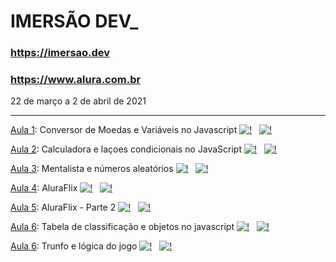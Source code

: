 # IMERSÃO DEV_

### https://imersao.dev
### https://www.alura.com.br

22 de março a 2 de abril de 2021

<hr>

[Aula 1](https://codepen.io/imersao-dev/pen/ExNLJeZ "Codigo original da aula"): Conversor de Moedas e Variáveis no Javascript 
[![!](https://img.icons8.com/ios-glyphs/30/000000/google-code.png )](https://github.com/thanakin/imersao-dev/tree/master/Aula1 "Ver no Github") &nbsp;
[![!](https://img.icons8.com/metro/30/000000/visible.png)](http://www.thanakin.kinghost.net/portfolio/imersao-dev/Aula1/ "Testar")

[Aula 2](https://codepen.io/imersao-dev/pen/fe7e8d7e1820a0883499c1b85d0ef8f3 "Codigo original da aula"): Calculadora e laçoes condicionais no JavaScript
[![!](https://img.icons8.com/ios-glyphs/30/000000/google-code.png )](https://github.com/thanakin/imersao-dev/tree/master/Aula2 "Ver no Github") &nbsp;
[![!](https://img.icons8.com/metro/30/000000/visible.png)](http://www.thanakin.kinghost.net/portfolio/imersao-dev/Aula2/ "Testar")

[Aula 3](https://codepen.io/imersao-dev/pen/c9bc2321ec180ad7483501ad8a1e7d3d): Mentalista e números aleatórios [![!](https://img.icons8.com/ios-glyphs/30/000000/google-code.png )](https://github.com/thanakin/imersao-dev/tree/master/Aula3 "Ver no Github") &nbsp;
[![!](https://img.icons8.com/metro/30/000000/visible.png)](http://www.thanakin.kinghost.net/portfolio/imersao-dev/Aula3/ "Testar")

[Aula 4](https://codepen.io/imersao-dev/pen/XWpWrYm): AluraFlix [![!](https://img.icons8.com/ios-glyphs/30/000000/google-code.png )](https://github.com/thanakin/imersao-dev/tree/master/Aula4 "Ver no Github") &nbsp;
[![!](https://img.icons8.com/metro/30/000000/visible.png)](http://www.thanakin.kinghost.net/portfolio/imersao-dev/Aula4/ "Testar")

[Aula 5](https://codepen.io/imersao-dev/pen/XWpWrod): AluraFlix - Parte 2 [![!](https://img.icons8.com/ios-glyphs/30/000000/google-code.png )](https://github.com/thanakin/imersao-dev/tree/master/Aula5 "Ver no Github") &nbsp;
[![!](https://img.icons8.com/metro/30/000000/visible.png)](http://www.thanakin.kinghost.net/portfolio/imersao-dev/Aula5/ "Testar")

[Aula 6](https://codepen.io/imersao-dev/pen/yLgLLNY): Tabela de classificação e objetos no javascript [![!](https://img.icons8.com/ios-glyphs/30/000000/google-code.png )](https://github.com/thanakin/imersao-dev/tree/master/Aula6 "Ver no Github") &nbsp;
[![!](https://img.icons8.com/metro/30/000000/visible.png)](http://www.thanakin.kinghost.net/portfolio/imersao-dev/Aula6/ "Testar")

[Aula 6](https://codepen.io/imersao-dev/pen/WNRNNOb): Trunfo e lógica do jogo [![!](https://img.icons8.com/ios-glyphs/30/000000/google-code.png )](https://github.com/thanakin/imersao-dev/tree/master/Aula7 "Ver no Github") &nbsp;
[![!](https://img.icons8.com/metro/30/000000/visible.png)](http://www.thanakin.kinghost.net/portfolio/imersao-dev/Aula7/ "Testar")

<!--
[Aula 7]():
[Aula 8]():
[Aula 9]():
[Aula 10]():


-->